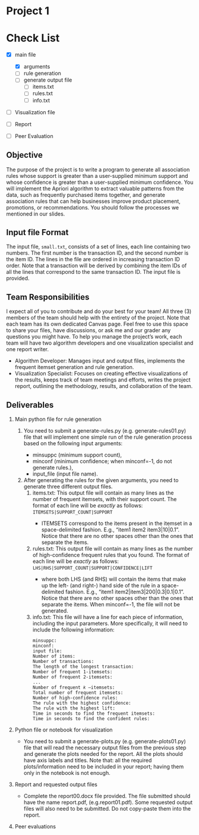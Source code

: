 # Project 1
# Check List
- [X] main file
  - [X] arguments
  - [ ] rule generation
  - [ ] generate output file
    - [ ] items.txt
    - [ ] rules.txt
    - [ ] info.txt
- [ ] Visualization file
- [ ] Report
- [ ] Peer Evaluation


## Objective
The purpose of the project is to write a program to generate all association rules whose support is greater than a user-supplied minimum support and whose confidence is greater than a user-supplied minimum confidence. You will implement the Apriori algorithm to extract valuable patterns from the data, such as frequently purchased items together, and generate association rules that can help businesses improve product placement, promotions, or recommendations. You should follow the processes we mentioned in our slides.

## Input file Format
The input file, `small.txt`, consists of a set of lines, each line containing two numbers. The first number is the transaction ID, and the second number is the item ID. The lines in the file are ordered in increasing transaction ID order. Note that a transaction will be derived by combining the item IDs of all the lines that correspond to the same transaction ID. The input file is provided.

## Team Responsibilities

I expect all of you to contribute and do your best for your team! All three (3) members of the team should help with the entirety of the project. Note that each team has its own dedicated Canvas page. Feel free to use this space to share your files, have discussions, or ask me and our grader any questions you might have. To help you manage the project’s work, each team will have two algorithm developers and one visualization specialist and one report writer.
* Algorithm Developer: Manages input and output files, implements the frequent itemset generation and rule generation.
* Visualization Specialist: Focuses on creating effective visualizations of the results, keeps track of team meetings and efforts, writes the project report, outlining the methodology, results, and collaboration of the team.

## Deliverables
1. Main python file for rule generation
    1. You need to submit a generate-rules<teamID>.py (e.g. generate-rules01.py) file that will implement one simple run of the rule generation process based on the following input arguments:
        * minsuppc (minimum support count),
        * minconf (minimum confidence; when minconf=-1, do not generate rules.),
        * input_file (input file name).
    2. After generating the rules for the given arguments, you need to generate three different output files.
        1. items<teamID>.txt: This output file will contain as many lines as the number of frequent itemsets, with their support count. The format of each line will be *exactly* as follows: `ITEMSETS|SUPPORT_COUNT|SUPPORT`
            * ITEMSETS correspond to the items present in the itemset in a space-delimited fashion. E.g., “item1 item2 item3|10|0.1”. Notice that there are no other spaces other than the ones that separate the items. 
        2. rules<teamID>.txt: This output file will contain as many lines as the number of high-confidence frequent rules that you found. The format of each line will be *exactly* as follows: `LHS|RHS|SUPPORT_COUNT|SUPPORT|CONFIDENCE|LIFT`
            * where both LHS (and RHS) will contain the items that make up the left- (and right-) hand side of the rule in a space-delimited fashion. E.g., “item1 item2|item3|200|0.3|0.1|0.1”. Notice that there are no other spaces other than the ones that separate the items. When minconf=-1, the file will not be generated.
        3. info<teamID>.txt: This file will have a line for each piece of information, including the input parameters. More specifically, it will need to include the following information:
            ```
            minsuppc:
            minconf:
            input file:
            Number of items:
            Number of transactions:
            The length of the longest transaction:
            Number of frequent 1-itemsets:
            Number of frequent 2-itemsets:
            ...
            Number of frequent 𝑘 –itemsets:
            Total number of frequent itemsets:
            Number of high-confidence rules:
            The rule with the highest confidence:
            The rule with the highest lift:
            Time in seconds to find the frequent itemsets:
            Time in seconds to find the confident rules:
            ``` 
2. Python file or notebook for visualization
    * You need to submit a generate-plots<teamID>.py (e.g. generate-plots01.py) file that will read the necessary output files from the previous step and generate the plots needed for the report. All the plots should have axis labels and titles. Note that: all the required plots/information need to be included in your report; having them only in the notebook is not enough.

3. Report and requested output files
    * Complete the report00.docx file provided. The file submitted should have the name report<teamID>.pdf, (e.g.report01.pdf). Some requested output files will also need to be submitted. Do not copy-paste them into the report.
4. Peer evaluations